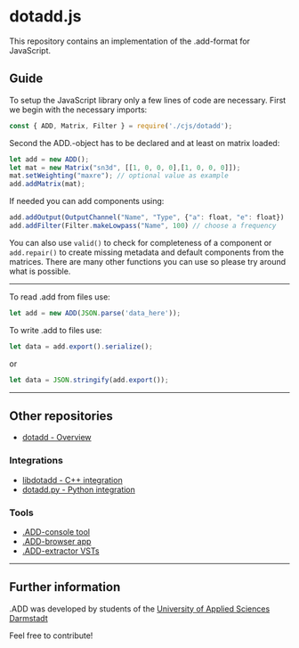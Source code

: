 # dotadd.js

This repository contains an implementation of the .add-format for JavaScript.

## Guide

To setup the JavaScript library only a few lines of code are necessary.
First we begin with the necessary imports:

```javascript
const { ADD, Matrix, Filter } = require('./cjs/dotadd');
```

Second the ADD.-object has to be declared and at least on matrix loaded: 

```javascript
let add = new ADD();
let mat = new Matrix("sn3d", [[1, 0, 0, 0],[1, 0, 0, 0]]);
mat.setWeighting("maxre"); // optional value as example
add.addMatrix(mat);
```

If needed you can add components using:

```javascript
add.addOutput(OutputChannel("Name", "Type", {"a": float, "e": float})
add.addFilter(Filter.makeLowpass("Name", 100) // choose a frequency
```

You can also use `valid()` to check for completeness of a component or `add.repair()` to create missing metadata and default components from the matrices. There are many other functions you can use so please try around what is possible.

------

To read .add from files use:

```js
let add = new ADD(JSON.parse('data_here'));
```

To write .add to files use:

```js
let data = add.export().serialize();
```
or
```js
let data = JSON.stringify(add.export());
```

------

## Other repositories

- [dotadd - Overview](https://github.com/smp-3d/dotadd "dotadd Overview")

### Integrations

- [libdotadd - C++ integration](https://github.com/smp-3d/libdotadd ".ADD C++")
- [dotadd.py - Python integration](https://github.com/smp-3d/dotadd.py ".ADD Python")

### Tools

- [.ADD-console tool](https://github.com/smp-3d/dotadd.tools ".ADD-console tool")
- [.ADD-browser app](https://github.com/smp-3d/dotadd-online-converter ".ADD-browser app")
- [.ADD-extractor VSTs](https://github.com/smp-3d/dotadd-dec-ripper ".ADD-extractor VST")

------

## Further information

.ADD was developed by students of the [University of Applied Sciences Darmstadt](https://h-da.de/ "h_da - University of Applied Sciences Darmstadt")

Feel free to contribute!
